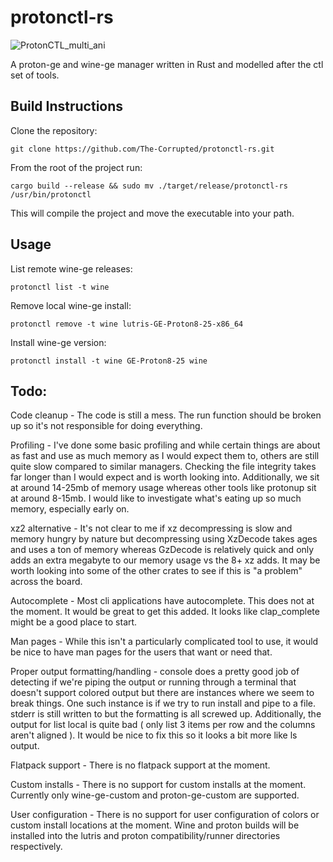 # protonctl-rs
![ProtonCTL_multi_ani](https://github.com/The-Corrupted/protonctl-rs/assets/27307991/80eb7cd8-900a-4e07-8856-9ac8fec1c163)

A proton-ge and wine-ge manager written in Rust and modelled after the ctl set of tools.
## Build Instructions
Clone the repository:
```
git clone https://github.com/The-Corrupted/protonctl-rs.git
```
From the root of the project run:
```
cargo build --release && sudo mv ./target/release/protonctl-rs /usr/bin/protonctl
```
This will compile the project and move the executable into your path.
## Usage
List remote wine-ge releases:
```
protonctl list -t wine
```
Remove local wine-ge install:
```
protonctl remove -t wine lutris-GE-Proton8-25-x86_64
```
Install wine-ge version:
```
protonctl install -t wine GE-Proton8-25 wine
```
## Todo:
Code cleanup - The code is still a mess. The run function should be broken up so it's not responsible for doing everything.

Profiling - I've done some basic profiling and while certain things are about as fast and use as much memory as I would expect them to, others are still quite slow compared to similar managers. Checking the file integrity takes far longer than I would expect and is worth looking into. Additionally, we sit at around 14-25mb of memory usage whereas other tools like protonup sit at around 8-15mb. I would like to investigate what's eating up so much memory, especially early on.

xz2 alternative - It's not clear to me if xz decompressing is slow and memory hungry by nature but decompressing using XzDecode takes ages and uses a ton of memory whereas GzDecode is relatively quick and only adds an extra megabyte to our memory usage vs the 8+ xz adds. It may be worth looking into some of the other crates to see if this is "a problem" across the board.

Autocomplete - Most cli applications have autocomplete. This does not at the moment. It would be great to get this added. It looks like clap_complete might be a good place to start.

Man pages - While this isn't a particularly complicated tool to use, it would be nice to have man pages for the users that want or need that.

Proper output formatting/handling - console does a pretty good job of detecting if we're piping the output or running through a terminal that doesn't support colored output but there are instances where we seem to break things. One such instance is if we try to run install and pipe to a file. stderr is still written to but the formatting is all screwed up. Additionally, the output for list local is quite bad ( only list 3 items per row and the columns aren't aligned ). It would be nice to fix this so it looks a bit more like ls output.

Flatpack support - There is no flatpack support at the moment.

Custom installs - There is no support for custom installs at the moment. Currently only wine-ge-custom and proton-ge-custom are supported.

User configuration - There is no support for user configuration of colors or custom install locations at the moment. Wine and proton builds will be installed into the lutris and proton compatibility/runner directories respectively.

